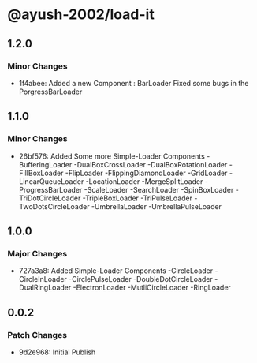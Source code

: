 # @ayush-2002/load-it

## 1.2.0

### Minor Changes

- 1f4abee: Added a new Component : BarLoader
  Fixed some bugs in the PorgressBarLoader

## 1.1.0

### Minor Changes

- 26bf576: Added Some more Simple-Loader Components
  -BufferingLoader
  -DualBoxCrossLoader
  -DualBoxRotationLoader
  -FillBoxLoader
  -FlipLoader
  -FlippingDiamondLoader
  -GridLoader
  -LinearQueueLoader
  -LocationLoader
  -MergeSplitLoader
  -ProgressBarLoader
  -ScaleLoader
  -SearchLoader
  -SpinBoxLoader
  -TriDotCircleLoader
  -TripleBoxLoader
  -TriPulseLoader
  -TwoDotsCircleLoader
  -UmbrellaLoader
  -UmbrellaPulseLoader

## 1.0.0

### Major Changes

- 727a3a8: Added Simple-Loader Components
  -CircleLoader
  -CircleInLoader
  -CirclePulseLoader
  -DoubleDotCircleLoader
  -DualRingLoader
  -ElectronLoader
  -MutliCircleLoader
  -RingLoader

## 0.0.2

### Patch Changes

- 9d2e968: Initial Publish
